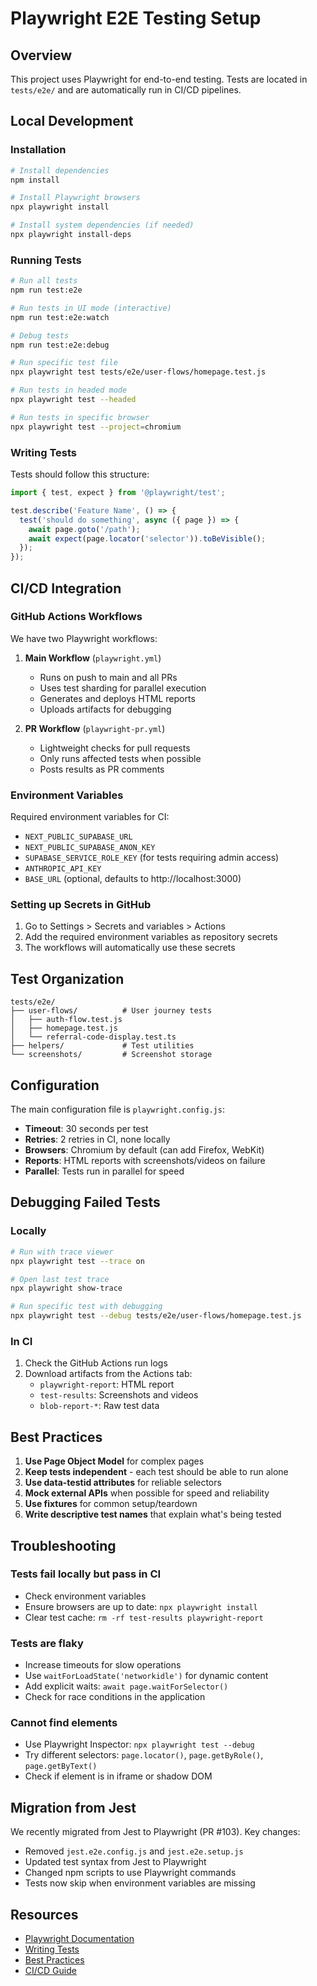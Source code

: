 # Playwright E2E Testing Setup

## Overview

This project uses Playwright for end-to-end testing. Tests are located in `tests/e2e/` and are automatically run in CI/CD pipelines.

## Local Development

### Installation

```bash
# Install dependencies
npm install

# Install Playwright browsers
npx playwright install

# Install system dependencies (if needed)
npx playwright install-deps
```

### Running Tests

```bash
# Run all tests
npm run test:e2e

# Run tests in UI mode (interactive)
npm run test:e2e:watch

# Debug tests
npm run test:e2e:debug

# Run specific test file
npx playwright test tests/e2e/user-flows/homepage.test.js

# Run tests in headed mode
npx playwright test --headed

# Run tests in specific browser
npx playwright test --project=chromium
```

### Writing Tests

Tests should follow this structure:

```javascript
import { test, expect } from '@playwright/test';

test.describe('Feature Name', () => {
  test('should do something', async ({ page }) => {
    await page.goto('/path');
    await expect(page.locator('selector')).toBeVisible();
  });
});
```

## CI/CD Integration

### GitHub Actions Workflows

We have two Playwright workflows:

1. **Main Workflow** (`playwright.yml`)
   - Runs on push to main and all PRs
   - Uses test sharding for parallel execution
   - Generates and deploys HTML reports
   - Uploads artifacts for debugging

2. **PR Workflow** (`playwright-pr.yml`)
   - Lightweight checks for pull requests
   - Only runs affected tests when possible
   - Posts results as PR comments

### Environment Variables

Required environment variables for CI:

- `NEXT_PUBLIC_SUPABASE_URL`
- `NEXT_PUBLIC_SUPABASE_ANON_KEY`
- `SUPABASE_SERVICE_ROLE_KEY` (for tests requiring admin access)
- `ANTHROPIC_API_KEY`
- `BASE_URL` (optional, defaults to http://localhost:3000)

### Setting up Secrets in GitHub

1. Go to Settings > Secrets and variables > Actions
2. Add the required environment variables as repository secrets
3. The workflows will automatically use these secrets

## Test Organization

```
tests/e2e/
├── user-flows/          # User journey tests
│   ├── auth-flow.test.js
│   ├── homepage.test.js
│   └── referral-code-display.test.ts
├── helpers/             # Test utilities
└── screenshots/         # Screenshot storage
```

## Configuration

The main configuration file is `playwright.config.js`:

- **Timeout**: 30 seconds per test
- **Retries**: 2 retries in CI, none locally
- **Browsers**: Chromium by default (can add Firefox, WebKit)
- **Reports**: HTML reports with screenshots/videos on failure
- **Parallel**: Tests run in parallel for speed

## Debugging Failed Tests

### Locally

```bash
# Run with trace viewer
npx playwright test --trace on

# Open last test trace
npx playwright show-trace

# Run specific test with debugging
npx playwright test --debug tests/e2e/user-flows/homepage.test.js
```

### In CI

1. Check the GitHub Actions run logs
2. Download artifacts from the Actions tab:
   - `playwright-report`: HTML report
   - `test-results`: Screenshots and videos
   - `blob-report-*`: Raw test data

## Best Practices

1. **Use Page Object Model** for complex pages
2. **Keep tests independent** - each test should be able to run alone
3. **Use data-testid attributes** for reliable selectors
4. **Mock external APIs** when possible for speed and reliability
5. **Use fixtures** for common setup/teardown
6. **Write descriptive test names** that explain what's being tested

## Troubleshooting

### Tests fail locally but pass in CI

- Check environment variables
- Ensure browsers are up to date: `npx playwright install`
- Clear test cache: `rm -rf test-results playwright-report`

### Tests are flaky

- Increase timeouts for slow operations
- Use `waitForLoadState('networkidle')` for dynamic content
- Add explicit waits: `await page.waitForSelector()`
- Check for race conditions in the application

### Cannot find elements

- Use Playwright Inspector: `npx playwright test --debug`
- Try different selectors: `page.locator()`, `page.getByRole()`, `page.getByText()`
- Check if element is in iframe or shadow DOM

## Migration from Jest

We recently migrated from Jest to Playwright (PR #103). Key changes:

- Removed `jest.e2e.config.js` and `jest.e2e.setup.js`
- Updated test syntax from Jest to Playwright
- Changed npm scripts to use Playwright commands
- Tests now skip when environment variables are missing

## Resources

- [Playwright Documentation](https://playwright.dev)
- [Writing Tests](https://playwright.dev/docs/writing-tests)
- [Best Practices](https://playwright.dev/docs/best-practices)
- [CI/CD Guide](https://playwright.dev/docs/ci)
